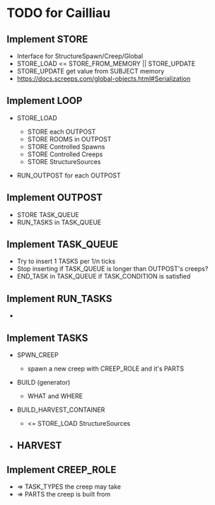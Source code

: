# TODO for Cailliau

## Implement STORE
  - Interface for StructureSpawn/Creep/Global
  - STORE_LOAD <= STORE_FROM_MEMORY || STORE_UPDATE
  - STORE_UPDATE get value from SUBJECT memory
  - https://docs.screeps.com/global-objects.html#Serialization

## Implement LOOP
  - STORE_LOAD
    - STORE each OUTPOST
    - STORE ROOMS in OUTPOST
    - STORE Controlled Spawns
    - STORE Controlled Creeps
    - STORE StructureSources

  - RUN_OUTPOST for each OUTPOST

## Implement OUTPOST
  - STORE TASK_QUEUE
  - RUN_TASKS in TASK_QUEUE

## Implement TASK_QUEUE
  - Try to insert 1 TASKS per 1/n ticks
  - Stop inserting if TASK_QUEUE is longer than OUTPOST's creeps?
  - END_TASK in TASK_QUEUE if TASK_CONDITION is satisfied

## Implement RUN_TASKS
  -

## Implement TASKS
  * SPWN_CREEP
    - spawn a new creep with CREEP_ROLE and it's PARTS

  * BUILD (generator)
    - WHAT and WHERE

  * BUILD_HARVEST_CONTAINER
    - <= STORE_LOAD StructureSources

  * HARVEST
    -

## Implement CREEP_ROLE
  - => TASK_TYPES the creep may take
  - => PARTS the creep is built from
